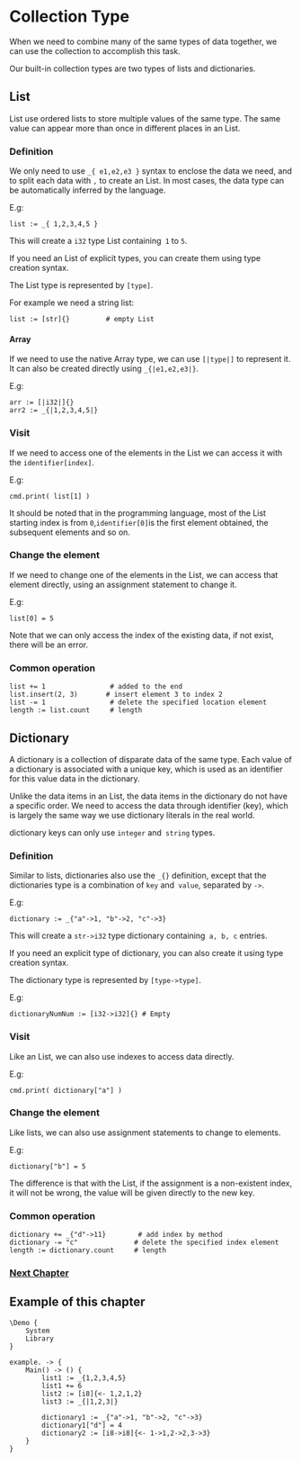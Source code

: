 # Collection Type
When we need to combine many of the same types of data together, we can use the collection to accomplish this task.

Our built-in collection types are two types of lists and dictionaries.
## List
List use ordered lists to store multiple values ​​of the same type. The same value can appear more than once in different places in an List.
    
### Definition
We only need to use `_{ e1,e2,e3 }` syntax to enclose the data we need, and to split each data with `,` to create an List. In most cases, the data type can be automatically inferred by the language.

E.g:
```
list := _{ 1,2,3,4,5 }
```
This will create a `i32` type List containing` 1` to `5`.

If you need an List of explicit types, you can create them using type creation syntax.

The List type is represented by `[type]`.

For example we need a string list:
```
list := [str]{}         # empty List
```
#### Array
If we need to use the native Array type, we can use `[|type|]` to represent it.
It can also be created directly using `_{|e1,e2,e3|}`.

E.g:
```
arr := [|i32|]{}
arr2 := _{|1,2,3,4,5|}
```
### Visit
If we need to access one of the elements in the List we can access it with the `identifier[index]`.

E.g:
```
cmd.print( list[1] )
```
It should be noted that in the programming language, most of the List starting index is from `0`,` identifier[0] `is the first element obtained, the subsequent elements and so on.
### Change the element
If we need to change one of the elements in the List, we can access that element directly, using an assignment statement to change it.

E.g:
```
list[0] = 5
```
Note that we can only access the index of the existing data, if not exist, there will be an error.
### Common operation
```
list += 1                # added to the end
list.insert(2, 3)       # insert element 3 to index 2
list -= 1                # delete the specified location element
length := list.count     # length
```
## Dictionary
A dictionary is a collection of disparate data of the same type. Each value of a dictionary is associated with a unique key, which is used as an identifier for this value data in the dictionary.

Unlike the data items in an List, the data items in the dictionary do not have a specific order. We need to access the data through identifier (key), which is largely the same way we use dictionary literals in the real world.

dictionary keys can only use `integer` and` string` types.
### Definition
Similar to lists, dictionaries also use the `_{}` definition, except that the dictionaries type is a combination of `key` and` value`, separated by `->`.

E.g:
```
dictionary := _{"a"->1, "b"->2, "c"->3}
```
This will create a `str->i32` type dictionary containing` a, b, c` entries.

If you need an explicit type of dictionary, you can also create it using type creation syntax.

The dictionary type is represented by `[type->type]`.

E.g:
```
dictionaryNumNum := [i32->i32]{} # Empty
```
### Visit
Like an List, we can also use indexes to access data directly.

E.g:
```
cmd.print( dictionary["a"] )
```
### Change the element
Like lists, we can also use assignment statements to change to elements.

E.g:
```
dictionary["b"] = 5
```
The difference is that with the List, if the assignment is a non-existent index, it will not be wrong, the value will be given directly to the new key.
### Common operation
```
dictionary += _{"d"->11}        # add index by method
dictionary -= "c"              # delete the specified index element
length := dictionary.count     # length
```
### [Next Chapter](judgment.md)

## Example of this chapter
```
\Demo {
    System
    Library
}

example. -> {
    Main() -> () {
        list1 := _{1,2,3,4,5}
        list1 += 6
        list2 := [i8]{<- 1,2,1,2}
        list3 := _{|1,2,3|}

        dictionary1 := _{"a"->1, "b"->2, "c"->3}
        dictionary1["d"] = 4
        dictionary2 := [i8->i8]{<- 1->1,2->2,3->3}
    }
}
```